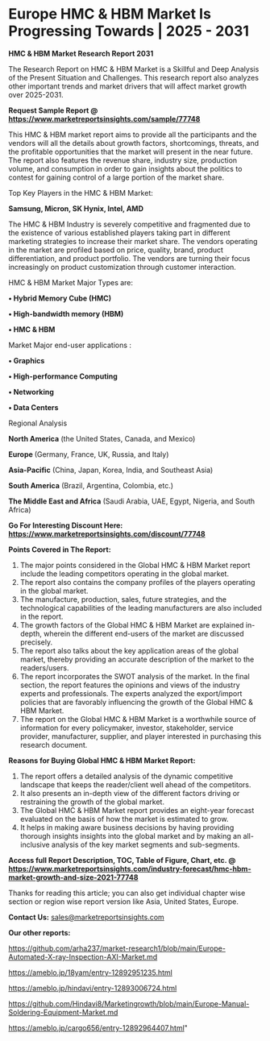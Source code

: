 # Europe HMC & HBM Market Is Progressing Towards | 2025 - 2031

<strong>HMC & HBM Market Research Report 2031</strong>

The Research Report on HMC & HBM Market is a Skillful and Deep Analysis of the Present Situation and Challenges. This research report also analyzes other important trends and market drivers that will affect market growth over 2025-2031.

<strong>Request Sample Report @ <a href=https://www.marketreportsinsights.com/sample/77748>https://www.marketreportsinsights.com/sample/77748</a></strong>

This HMC & HBM market report aims to provide all the participants and the vendors will all the details about growth factors, shortcomings, threats, and the profitable opportunities that the market will present in the near future. The report also features the revenue share, industry size, production volume, and consumption in order to gain insights about the politics to contest for gaining control of a large portion of the market share.

Top Key Players in the HMC & HBM Market:

<strong>Samsung, Micron, SK Hynix, Intel, AMD</strong>

The HMC & HBM Industry is severely competitive and fragmented due to the existence of various established players taking part in different marketing strategies to increase their market share. The vendors operating in the market are profiled based on price, quality, brand, product differentiation, and product portfolio. The vendors are turning their focus increasingly on product customization through customer interaction.

HMC & HBM Market Major Types are:

<strong>• Hybrid Memory Cube (HMC)

• High-bandwidth memory (HBM)

• HMC & HBM</strong>

Market Major end-user applications :

<strong>• Graphics

• High-performance Computing

• Networking

• Data Centers</strong>

Regional Analysis

</u><strong><b>North America</b></strong> (the United States, Canada, and Mexico)

<strong><b>Europe </b></strong>(Germany, France, UK, Russia, and Italy)

<strong><b>Asia-Pacific</b></strong> (China, Japan, Korea, India, and Southeast Asia)

<strong><b>South America</b></strong> (Brazil, Argentina, Colombia, etc.)

<strong><b>The Middle East and Africa</b></strong> (Saudi Arabia, UAE, Egypt, Nigeria, and South Africa)

<strong>Go For Interesting Discount Here: <a href=https://www.marketreportsinsights.com/discount/77748>https://www.marketreportsinsights.com/discount/77748</a></strong>

<strong>Points Covered in The Report:</strong>
<ol>
  <li>The major points considered in the Global HMC & HBM Market report include the leading competitors operating in the global market.</li>
  <li>The report also contains the company profiles of the players operating in the global market.</li>
  <li>The manufacture, production, sales, future strategies, and the technological capabilities of the leading manufacturers are also included in the report.</li>
  <li>The growth factors of the Global HMC & HBM Market are explained in-depth, wherein the different end-users of the market are discussed precisely.</li>
  <li>The report also talks about the key application areas of the global market, thereby providing an accurate description of the market to the readers/users.</li>
  <li>The report incorporates the SWOT analysis of the market. In the final section, the report features the opinions and views of the industry experts and professionals. The experts analyzed the export/import policies that are favorably influencing the growth of the Global HMC & HBM Market.</li>
  <li>The report on the Global HMC & HBM Market is a worthwhile source of information for every policymaker, investor, stakeholder, service provider, manufacturer, supplier, and player interested in purchasing this research document.</li>
</ol>
<strong>Reasons for Buying Global HMC & HBM Market Report:</strong>

<ol>
  <li>The report offers a detailed analysis of the dynamic competitive landscape that keeps the reader/client well ahead of the competitors.</li>
  <li>It also presents an in-depth view of the different factors driving or restraining the growth of the global market.</li>
  <li>The Global HMC & HBM Market report provides an eight-year forecast evaluated on the basis of how the market is estimated to grow.</li>
  <li>It helps in making aware business decisions by having providing thorough insights insights into the global market and by making an all-inclusive analysis of the key market segments and sub-segments.</li>
</ol>
<strong>Access full Report Description, TOC, Table of Figure, Chart, etc. @ <a href=https://www.marketreportsinsights.com/industry-forecast/hmc-hbm-market-growth-and-size-2021-77748>https://www.marketreportsinsights.com/industry-forecast/hmc-hbm-market-growth-and-size-2021-77748</a></strong>


Thanks for reading this article; you can also get individual chapter wise section or region wise report version like Asia, United States, Europe.

<strong>Contact Us:</strong>
sales@marketreportsinsights.com

<strong>Our other reports:</strong>

<a href=https://github.com/arha237/market-research1/blob/main/Europe-Automated-X-ray-Inspection-AXI-Market.md>https://github.com/arha237/market-research1/blob/main/Europe-Automated-X-ray-Inspection-AXI-Market.md</a>

<a href=https://ameblo.jp/18yam/entry-12892951235.html>https://ameblo.jp/18yam/entry-12892951235.html</a>

<a href=https://ameblo.jp/hindavi/entry-12893006724.html>https://ameblo.jp/hindavi/entry-12893006724.html</a>

<a href=https://github.com/Hindavi8/Marketingrowth/blob/main/Europe-Manual-Soldering-Equipment-Market.md>https://github.com/Hindavi8/Marketingrowth/blob/main/Europe-Manual-Soldering-Equipment-Market.md</a>

<a href=https://ameblo.jp/cargo656/entry-12892964407.html>https://ameblo.jp/cargo656/entry-12892964407.html</a>"
